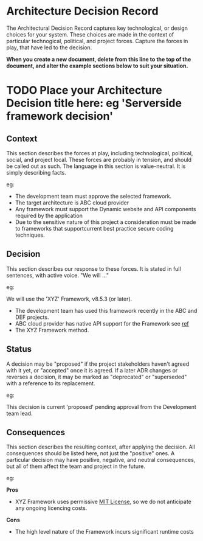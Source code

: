 # Architecture Decision Record

The Architectural Decision Record captures key technological, or design choices for your system. These choices are made in the context of particular technogical, political, and project forces.  Capture the forces in play, that have led to the decision.

**When you create a new document, delete from this line to the top of the document, and alter the example sections below to suit your situation.**

# TODO Place your Architecture Decision title here: eg 'Serverside framework decision'

## Context

This section describes the forces at play, including technological, political, social, and project local. These forces are probably in tension, and should be called out as such. The language in this section is value-neutral. It is simply describing facts.

eg:

- The development team must approve the selected framework.
- The target architecture is ABC cloud provider
- Any framework must support the Dynamic website and API components required by the application
- Due to the sensitive nature of this project a consideration must be made to frameworks that supportcurrent best practice secure coding techniques.

## Decision

This section describes our response to these forces. It is stated in full sentences, with active voice. "We will ..."

eg:

We will use the 'XYZ' Framework, v8.5.3 (or later).

- The development team has used this framework recently in the ABC and DEF projects.
- ABC cloud provider has native API support for the Framework see [ref](http::/abc.com/api/xyx)
- The XYZ Framework method.

## Status

A decision may be "proposed" if the project stakeholders haven't agreed with it yet, or "accepted" once it is agreed. If a later ADR changes or reverses a decision, it may be marked as "deprecated" or "superseded" with a reference to its replacement.

eg:

This decision is current 'proposed' pending approval from the Development team lead.

## Consequences

This section describes the resulting context, after applying the decision. All consequences should be listed here, not just the "positive" ones. A particular decision may have positive, negative, and neutral consequences, but all of them affect the team and project in the future.

eg:

**Pros**

- XYZ Framework uses permissive [MIT License](https://opensource.org/licenses/MIT), so we do not anticipate any ongoing  licencing costs.


**Cons**

- The high level nature of the Framework incurs significant runtime costs

